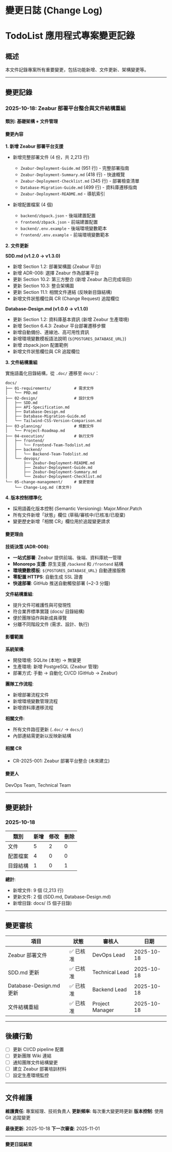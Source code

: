 # 變更日誌 (Change Log)
# TodoList 應用程式專案變更記錄

## 概述

本文件記錄專案所有重要變更，包括功能新增、文件更新、架構變更等。

---

## 變更記錄

### 2025-10-18: Zeabur 部署平台整合與文件結構重組

#### 類別: 基礎架構 + 文件管理

#### 變更內容

**1. 新增 Zeabur 部署平台支援**
- 新增完整部署文件 (4 份，共 2,213 行)
  - `Zeabur-Deployment-Guide.md` (951 行) - 完整部署指南
  - `Zeabur-Deployment-Summary.md` (418 行) - 快速概覽
  - `Zeabur-Deployment-Checklist.md` (345 行) - 部署檢查清單
  - `Database-Migration-Guide.md` (499 行) - 資料庫遷移指南
  - `Zeabur-Deployment-README.md` - 導航索引

- 新增配置檔案 (4 個)
  - `backend/zbpack.json` - 後端建置配置
  - `frontend/zbpack.json` - 前端建置配置
  - `backend/.env.example` - 後端環境變數範本
  - `frontend/.env.example` - 前端環境變數範本

**2. 文件更新**

**SDD.md (v1.2.0 → v1.3.0)**
- 新增 Section 1.2: 部署架構圖 (Zeabur 平台)
- 新增 ADR-008: 選擇 Zeabur 作為部署平台
- 更新 Section 10.2: 第三方整合 (新增 Zeabur 為已完成項目)
- 更新 Section 10.3: 整合架構圖
- 更新 Section 11.1: 相關文件連結 (反映新目錄結構)
- 新增文件狀態欄位與 CR (Change Request) 追蹤欄位

**Database-Design.md (v1.0.0 → v1.1.0)**
- 更新 Section 1.2: 資料庫基本資訊 (新增 Zeabur 生產環境)
- 新增 Section 6.4.3: Zeabur 平台部署遷移步驟
- 新增自動備份、連線池、高可用性資訊
- 新增環境變數模板語法說明 (`${POSTGRES_DATABASE_URL}`)
- 新增 zbpack.json 配置範例
- 新增文件狀態欄位與 CR 追蹤欄位

**3. 文件結構重組**

實施語義化目錄結構，從 `.doc/` 遷移至 `docs/`：

```
docs/
├── 01-requirements/          # 需求文件
│   └── PRD.md
├── 02-design/                # 設計文件
│   ├── SDD.md
│   ├── API-Specification.md
│   ├── Database-Design.md
│   ├── Database-Migration-Guide.md
│   └── Tailwind-CSS-Version-Comparison.md
├── 03-planning/              # 規劃文件
│   └── Project-Roadmap.md
├── 04-execution/             # 執行文件
│   ├── frontend/
│   │   └── Frontend-Team-Todolist.md
│   ├── backend/
│   │   └── Backend-Team-Todolist.md
│   └── devops/
│       ├── Zeabur-Deployment-README.md
│       ├── Zeabur-Deployment-Guide.md
│       ├── Zeabur-Deployment-Summary.md
│       └── Zeabur-Deployment-Checklist.md
└── 05-change-management/     # 變更管理
    └── Change-Log.md (本文件)
```

**4. 版本控制標準化**
- 採用語義化版本控制 (Semantic Versioning): Major.Minor.Patch
- 所有文件新增「狀態」欄位 (草稿/審核中/已核准/已廢棄)
- 變更歷史新增「相關 CR」欄位用於追蹤變更請求

#### 變更理由

**技術決策 (ADR-008)**:
- **一站式部署**: Zeabur 提供前端、後端、資料庫統一管理
- **Monorepo 支援**: 原生支援 `/backend` 和 `/frontend` 結構
- **環境變數模板**: `${POSTGRES_DATABASE_URL}` 自動連接服務
- **零配置 HTTPS**: 自動生成 SSL 證書
- **快速部署**: GitHub 推送自動觸發部署 (~2-3 分鐘)

**文件結構重組**:
- 提升文件可維護性與可發現性
- 符合業界標準實踐 (docs/ 目錄結構)
- 便於團隊協作與新成員導覽
- 分離不同階段文件 (需求、設計、執行)

#### 影響範圍

**系統架構**:
- 開發環境: SQLite (本地) → 無變更
- 生產環境: 新增 PostgreSQL (Zeabur 管理)
- 部署方式: 手動 → 自動化 CI/CD (GitHub → Zeabur)

**團隊工作流程**:
- 新增部署流程文件
- 新增環境變數管理流程
- 新增資料庫遷移流程

**相關文件**:
- 所有文件路徑更新 (`.doc/` → `docs/`)
- 內部連結需更新以反映新結構

#### 相關 CR

- CR-2025-001: Zeabur 部署平台整合 (未來建立)

#### 變更人

DevOps Team, Technical Team

---

## 變更統計

### 2025-10-18

| 類別 | 新增 | 修改 | 刪除 |
|------|------|------|------|
| 文件 | 5 | 2 | 0 |
| 配置檔案 | 4 | 0 | 0 |
| 目錄結構 | 1 | 0 | 1 |

**總計**:
- 新增文件: 9 個 (2,213 行)
- 更新文件: 2 個 (SDD.md, Database-Design.md)
- 新增目錄: docs/ (5 個子目錄)

---

## 變更審核

| 項目 | 狀態 | 審核人 | 日期 |
|------|------|--------|------|
| Zeabur 部署文件 | ✅ 已核准 | DevOps Lead | 2025-10-18 |
| SDD.md 更新 | ✅ 已核准 | Technical Lead | 2025-10-18 |
| Database-Design.md 更新 | ✅ 已核准 | Backend Lead | 2025-10-18 |
| 文件結構重組 | ✅ 已核准 | Project Manager | 2025-10-18 |

---

## 後續行動

- [ ] 更新 CI/CD pipeline 配置
- [ ] 更新團隊 Wiki 連結
- [ ] 通知團隊文件結構變更
- [ ] 建立 Zeabur 部署培訓材料
- [ ] 設定生產環境監控

---

## 文件維護

**維護責任**: 專案經理、技術負責人
**更新頻率**: 每次重大變更時更新
**版本控制**: 使用 Git 追蹤變更

**最後更新**: 2025-10-18
**下一次審查**: 2025-11-01

---

**變更日誌結束**
